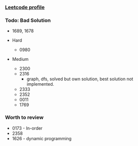 ### [Leetcode profile](https://leetcode.com/tinghaolai/)


### Todo: Bad Solution

* 1689, 1678

* Hard
    * 0980
* Medium
    * 2300
    * 2316
        * graph, dfs, solved but own solution, best solution not implemented.
    * 2333
    * 2352
    * 0011
    * 1769

### Worth to review

* 0173 - In-order
* 2358
* 1626 - dynamic programming
